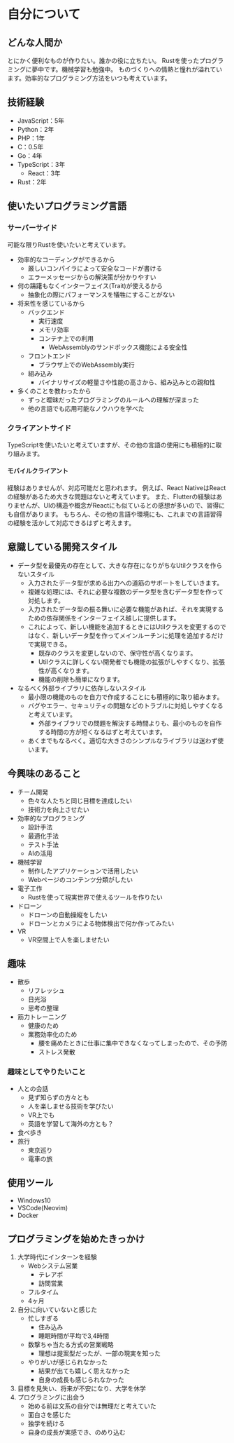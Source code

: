 # 自分について

## どんな人間か
とにかく便利なものが作りたい。誰かの役に立ちたい。
Rustを使ったプログラミングに夢中です。機械学習も勉強中。
ものづくりへの情熱と憧れが溢れています。効率的なプログラミング方法をいつも考えています。

## 技術経験
- JavaScript：5年
- Python：2年
- PHP：1年
- C：0.5年
- Go：4年
- TypeScript：3年
    - React：3年
- Rust：2年

## 使いたいプログラミング言語
### サーバーサイド
可能な限りRustを使いたいと考えています。
- 効率的なコーディングができるから
    - 厳しいコンパイラによって安全なコードが書ける
    - エラーメッセージからの解決策が分かりやすい
- 何の躊躇もなくインターフェイス(Trait)が使えるから
    - 抽象化の際にパフォーマンスを犠牲にすることがない
- 将来性を感じているから
    - バックエンド
        - 実行速度
        - メモリ効率
        - コンテナ上での利用
            - WebAssemblyのサンドボックス機能による安全性
    - フロントエンド
        - ブラウザ上でのWebAssembly実行
    - 組み込み
        - バイナリサイズの軽量さや性能の高さから、組み込みとの親和性
- 多くのことを教わったから
    - ずっと曖昧だったプログラミングのルールへの理解が深まった
    - 他の言語でも応用可能なノウハウを学べた
### クライアントサイド
TypeScriptを使いたいと考えていますが、その他の言語の使用にも積極的に取り組みます。
#### モバイルクライアント
経験はありませんが、対応可能だと思われます。
例えば、React NativeはReactの経験があるため大きな問題はないと考えています。
また、Flutterの経験はありませんが、UIの構造や概念がReactにも似ているとの感想が多いので、習得にも自信があります。
もちろん、その他の言語や環境にも、これまでの言語習得の経験を活かして対応できるはずと考えます。

## 意識している開発スタイル
- データ型を最優先の存在として、大きな存在になりがちなUtilクラスを作らないスタイル
    - 入力されたデータ型が求める出力への道筋のサポートをしていきます。
    - 複雑な処理には、それに必要な複数のデータ型を含むデータ型を作って対処します。
    - 入力されたデータ型の振る舞いに必要な機能があれば、それを実現するための依存関係をインターフェイス越しに提供します。
    - これによって、新しい機能を追加するときにはUtilクラスを変更するのではなく、新しいデータ型を作ってメインルーチンに処理を追加するだけで実現できる。
        - 既存のクラスを変更しないので、保守性が高くなります。
        - Utilクラスに詳しくない開発者でも機能の拡張がしやすくなり、拡張性が高くなります。
        - 機能の削除も簡単になります。
- なるべく外部ライブラリに依存しないスタイル
    - 最小限の機能のものを自力で作成することにも積極的に取り組みます。
    - バグやエラー、セキュリティの問題などのトラブルに対処しやすくなると考えています。
        - 外部ライブラリでの問題を解決する時間よりも、最小のものを自作する時間の方が短くなるはずと考えています。
    - あくまでもなるべく。適切な大きさのシンプルなライブラリは迷わず使います。

## 今興味のあること
- チーム開発
    - 色々な人たちと同じ目標を達成したい
    - 技術力を向上させたい
- 効率的なプログラミング
    - 設計手法
    - 最適化手法
    - テスト手法
    - AIの活用
- 機械学習
    - 制作したアプリケーションで活用したい
    - Webページのコンテンツ分類がしたい
- 電子工作
    - Rustを使って現実世界で使えるツールを作りたい
- ドローン
    - ドローンの自動操縦をしたい
    - ドローンとカメラによる物体検出で何か作ってみたい
- VR
    - VR空間上で人を楽しませたい

## 趣味
- 散歩
    - リフレッシュ
    - 日光浴
    - 思考の整理
- 筋力トレーニング
    - 健康のため
    - 業務効率化のため
        - 腰を痛めたときに仕事に集中できなくなってしまったので、その予防
        - ストレス発散
### 趣味としてやりたいこと
- 人との会話
    - 見ず知らずの方々とも
    - 人を楽しませる技術を学びたい
    - VR上でも
    - 英語を学習して海外の方とも？
- 食べ歩き
- 旅行
    - 東京巡り
    - 電車の旅

## 使用ツール
- Windows10
- VSCode(Neovim)
- Docker

## プログラミングを始めたきっかけ
1. 大学時代にインターンを経験
    - Webシステム営業
        - テレアポ
        - 訪問営業
    - フルタイム
    - 4ヶ月
2. 自分に向いていないと感じた
    - 忙しすぎる
        - 住み込み
        - 睡眠時間が平均で3,4時間
    - 数撃ちゃ当たる方式の営業戦略
        - 理想は提案型だったが、一部の現実を知った
    - やりがいが感じられなかった
        - 結果が出ても嬉しく思えなかった
        - 自身の成長も感じられなかった
3. 目標を見失い、将来が不安になり、大学を休学
4. プログラミングに出会う
    - 始める前は文系の自分では無理だと考えていた
    - 面白さを感じた
    - 独学を続ける
    - 自身の成長が実感でき、のめり込む